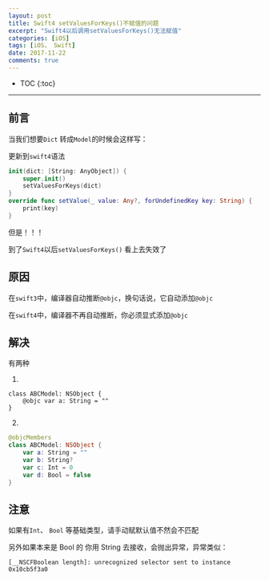 ```yaml
---
layout: post
title: Swift4 setValuesForKeys()不赋值的问题
excerpt: "Swift4以后调用setValuesForKeys()无法赋值"
categories: [iOS]
tags: [iOS， Swift]
date: 2017-11-22
comments: true
---
```


* TOC
{:toc}
---

## 前言

当我们想要`Dict` 转成`Model`的时候会这样写：

更新到`swift4`语法

```swift
init(dict: [String: AnyObject]) {
    super.init()
    setValuesForKeys(dict)
}
override func setValue(_ value: Any?, forUndefinedKey key: String) {
    print(key)
}
```

但是！！！

到了`Swift4`以后`setValuesForKeys()` 看上去失效了

## 原因

在`swift3`中，编译器自动推断`@objc`，换句话说，它自动添加`@objc`

在`swift4`中，编译器不再自动推断，你必须显式添加`@objc`

## 解决

有两种

1.

```
class ABCModel: NSObject {
	@objc var a: String = ""
}
```

2.

```swift
@objcMembers
class ABCModel: NSObject {
	var a: String = ""
	var b: String?
	var c: Int = 0
	var d: Bool = false
}
```

## 注意

如果有`Int`、 `Bool` 等基础类型，请手动赋默认值不然会不匹配

另外如果本来是 Bool 的 你用 String 去接收，会抛出异常，异常类似：

```
[__NSCFBoolean length]: unrecognized selector sent to instance 0x10cb5f3a0
```

